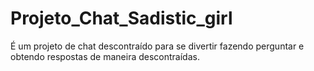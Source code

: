 # Projeto_Chat_Sadistic_girl
É um projeto de chat descontraído para se divertir fazendo perguntar e obtendo respostas de maneira descontraídas.
